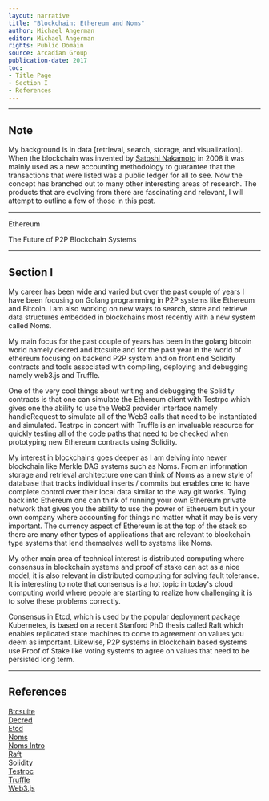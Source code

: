 ```yaml
---
layout: narrative
title: "Blockchain: Ethereum and Noms"
author: Michael Angerman
editor: Michael Angerman
rights: Public Domain
source: Arcadian Group
publication-date: 2017
toc:
- Title Page
- Section I
- References
---
```


---

## Note

My background is in data [retrieval, search, storage, and visualization].  When the blockchain was invented by
[Satoshi Nakamoto](https://en.wikipedia.org/wiki/Satoshi_Nakamoto) in 2008
it was mainly used as a new accounting methodology to guarantee that the transactions
that were listed was a public ledger for all to see.  Now the concept has branched out
to many other interesting areas of research. The products that are evolving from
there are fascinating and relevant, I will attempt to outline a few of those in this post.

---

<a id="title-page" />

<p class="centered large">Ethereum</p>
<p class="centered medium">The Future of P2P Blockchain Systems</p>

---

## Section I


My career has been wide and varied but over the past couple of years I have been focusing on Golang programming in P2P systems like Ethereum and Bitcoin.  I am also working on new ways to search, store and retrieve data structures embedded in blockchains most recently with a new system called Noms.

My main focus for the past couple of years has been in the golang bitcoin world namely decred and btcsuite and for the past year in the world of ethereum focusing on backend P2P system and on front end Solidity contracts and tools associated with compiling, deploying and debugging namely web3.js and Truffle.

One of the very cool things about writing and debugging the Solidity contracts is that one can simulate the Ethereum client with Testrpc which gives one the ability to use the Web3 provider interface namely handleRequest to simulate all of the Web3 calls that need to be instantiated and simulated. Testrpc in concert with Truffle is an invaluable resource for quickly testing all of the code paths that need to be checked when prototyping new Ethereum contracts using Solidity.

My interest in blockchains goes deeper as I am delving into newer blockchain like Merkle DAG systems such as Noms.  From an information storage and retrieval architecture one can think of Noms as a new style of database that tracks individual inserts / commits but enables one to have complete control over their local data similar to the way git works.  Tying back into Ethereum one can think of running your own Ethereum private network that gives you the ability to use the power of Etheruem but in your own company where accounting for things no matter what it may be is very important.  The currency aspect of Ethereum is at the top of the stack so there are many other types of applications that are relevant to blockchain type systems that lend themselves well to systems like Noms.

My other main area of technical interest is distributed computing where consensus in blockchain systems and proof of stake can act as  a nice model, it is also relevant in distributed computing for solving fault tolerance. It is interesting to note that consensus is a hot topic in today's cloud computing world where people are starting to realize how challenging it is to solve these problems correctly.

Consensus in Etcd, which is used by the popular deployment package Kubernetes, is based on a recent Stanford PhD thesis called Raft which enables replicated state machines to come to agreement on values you deem as important. Likewise, P2P systems in blockchain based systems use Proof of Stake like voting systems to agree on values that need to be persisted long term.

---

## References

[Btcsuite](https://github.com/btcsuite)  
[Decred](https://github.com/decred)  
[Etcd](https://coreos.com/etcd/docs/latest/)  
[Noms](https://github.com/attic-labs/noms)  
[Noms Intro](https://medium.com/@aboodman/noms-init-98b7f0c3566)  
[Raft](https://raft.github.io/)  
[Solidity](http://solidity.readthedocs.io/en/develop/)  
[Testrpc](https://github.com/ethereumjs/testrpc)  
[Truffle](http://truffleframework.com/)  
[Web3.js](https://github.com/ethereum/wiki/wiki/JavaScript-API)  
